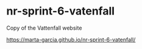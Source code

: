 # nr-sprint-6-vatenfall

Copy of the Vattenfall website

https://marta-garcia.github.io/nr-sprint-6-vatenfall/
